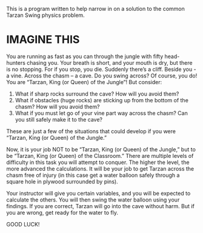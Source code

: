 This is a program written to help narrow in on a solution to the common Tarzan Swing physics problem.

# IMAGINE THIS
You are running as fast as you can through the jungle with fifty head-hunters chasing you. Your
breath is short, and your mouth is dry, but there is no stopping. For if you stop, you die.
Suddenly there’s a cliff.
Beside you - a vine.
Across the chasm – a cave.
Do you swing across?
Of course, you do! You are “Tarzan, King (or Queen) of the Jungle”!
But consider:
1. What if sharp rocks surround the cave? How will you avoid them?
2. What if obstacles (huge rocks) are sticking up from the bottom of the chasm? How will you
avoid them?
3. What if you must let go of your vine part way across the chasm? Can you still safely make it
to the cave?

These are just a few of the situations that could develop if you were “Tarzan, King (or Queen) of the
Jungle.”

Now, it is your job NOT to be “Tarzan, King (or Queen) of the Jungle,” but to be “Tarzan, King (or
Queen) of the Classroom.” There are multiple levels of difficulty in this task you will attempt to
conquer. The higher the level, the more advanced the calculations. It will be your job to get Tarzan
across the chasm free of injury (in this case get a water balloon safely through a square hole in
plywood surrounded by pins).

Your instructor will give you certain variables, and you will be expected to calculate the others. You
will then swing the water balloon using your findings. If you are correct, Tarzan will go into the
cave without harm. But if you are wrong, get ready for the water to fly.

GOOD LUCK!